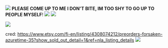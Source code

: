 ![](https://files.catbox.moe/g6eeqd.png)
**PLEASE COME UP TO ME I DON'T BITE, IM TOO SHY TO GO UP TO PEOPLE MYSELF**!
![](https://files.catbox.moe/fg68ie.webp)
![](https://files.catbox.moe/xxfwfg.png)


![](https://files.catbox.moe/08wk2j.png)


cred: https://www.etsy.com/fi-en/listing/4308074212/preorders-forsaken-azuretime-35?show_sold_out_detail=1&ref=nla_listing_details
![](https://files.catbox.moe/gkpq15.png)
